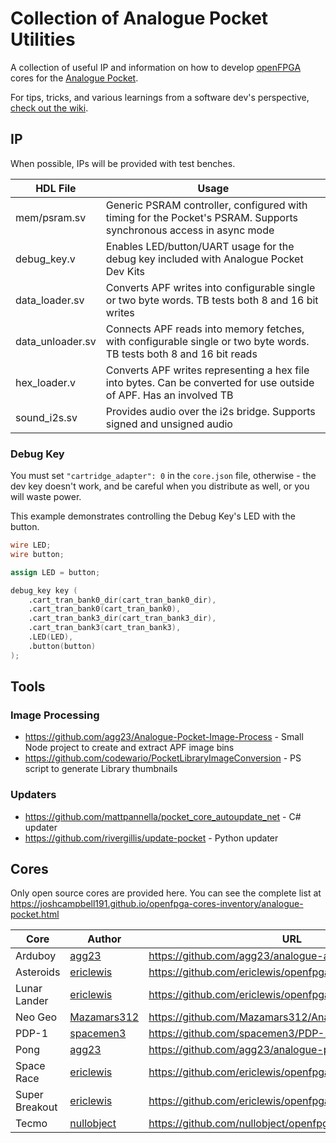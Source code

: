 # Collection of Analogue Pocket Utilities

A collection of useful IP and information on how to develop [openFPGA](https://www.analogue.co/developer/docs/overview) cores for the [Analogue Pocket](https://www.analogue.co/pocket).

For tips, tricks, and various learnings from a software dev's perspective, [check out the wiki](../../wiki).

## IP

When possible, IPs will be provided with test benches.

| HDL File         | Usage                                                                                                               |
|------------------|---------------------------------------------------------------------------------------------------------------------|
| mem/psram.sv     | Generic PSRAM controller, configured with timing for the Pocket's PSRAM. Supports synchronous access in async mode  |
| debug_key.v      | Enables LED/button/UART usage for the debug key included with Analogue Pocket Dev Kits                              |
| data_loader.sv   | Converts APF writes into configurable single or two byte words. TB tests both 8 and 16 bit writes                   |
| data_unloader.sv | Connects APF reads into memory fetches, with configurable single or two byte words. TB tests both 8 and 16 bit reads|
| hex_loader.v     | Converts APF writes representing a hex file into bytes. Can be converted for use outside of APF. Has an involved TB |
| sound_i2s.sv     | Provides audio over the i2s bridge. Supports signed and unsigned audio                                              |

### Debug Key
You must set `"cartridge_adapter": 0` in the `core.json` file, otherwise - the dev key doesn't work, and be careful when you distribute as well, or you will waste power.

This example demonstrates controlling the Debug Key's LED with the button.

```verilog
wire LED;
wire button;

assign LED = button;

debug_key key (
    .cart_tran_bank0_dir(cart_tran_bank0_dir),
    .cart_tran_bank0(cart_tran_bank0),
    .cart_tran_bank3_dir(cart_tran_bank3_dir),
    .cart_tran_bank3(cart_tran_bank3),
    .LED(LED),
    .button(button)
);
```

## Tools

### Image Processing

* https://github.com/agg23/Analogue-Pocket-Image-Process - Small Node project to create and extract APF image bins
* https://github.com/codewario/PocketLibraryImageConversion - PS script to generate Library thumbnails

### Updaters

* https://github.com/mattpannella/pocket_core_autoupdate_net - C# updater
* https://github.com/rivergillis/update-pocket - Python updater

## Cores

Only open source cores are provided here. You can see the complete list at https://joshcampbell191.github.io/openfpga-cores-inventory/analogue-pocket.html

| Core           | Author                                        | URL                                                   |
|----------------|-----------------------------------------------|-------------------------------------------------------|
| Arduboy        | [agg23](https://github.com/agg23)             | https://github.com/agg23/analogue-arduboy             |
| Asteroids      | [ericlewis](https://github.com/ericlewis)     | https://github.com/ericlewis/openfpga-asteroids       |
| Lunar Lander   | [ericlewis](https://github.com/ericlewis)     | https://github.com/ericlewis/openfpga-lunarlander     |
| Neo Geo        | [Mazamars312](https://github.com/Mazamars312) | https://github.com/Mazamars312/Analogue_Pocket_Neogeo |
| PDP-1          | [spacemen3](https://github.com/spacemen3)     | https://github.com/spacemen3/PDP-1                    |
| Pong           | [agg23](https://github.com/agg23)             | https://github.com/agg23/analogue-pong                |
| Space Race     | [ericlewis](https://github.com/ericlewis)     | https://github.com/ericlewis/openfpga-spacerace       |
| Super Breakout | [ericlewis](https://github.com/ericlewis)     | https://github.com/ericlewis/openfpga-superbreakout   |
| Tecmo          | [nullobject](https://github.com/nullobject)   | https://github.com/nullobject/openfpga-tecmo          |       
